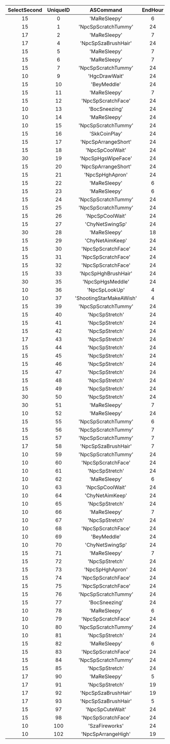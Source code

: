 | SelectSecond | UniqueID | ASCommand | EndHour | Label | SelectRate | StartHour | Type |
|:--:|:--:|:--:|:--:|:--:|:--:|:--:|:--:|
| 15 | 0 | 'MaReSleepy' | 6 | 'rco' | 20 | 21 | 0 | 
| 15 | 1 | 'NpcSpScratchTummy' | 24 | 'rco' | 50 | 0 | 0 | 
| 17 | 2 | 'MaReSleepy' | 7 | 'sza' | 20 | 20 | 8 | 
| 17 | 4 | 'NpcSpSzaBrushHair' | 24 | 'sza' | 30 | 0 | 8 | 
| 15 | 5 | 'MaReSleepy' | 7 | 'dod' | 20 | 22 | 4 | 
| 15 | 6 | 'MaReSleepy' | 7 | 'doc' | 20 | 22 | 5 | 
| 15 | 7 | 'NpcSpScratchTummy' | 24 | 'doc' | 50 | 0 | 5 | 
| 10 | 9 | 'HgcDrawWait' | 24 | 'hgc' | 80 | 0 | 1 | 
| 15 | 10 | 'BeyMeddle' | 24 | 'bey' | 50 | 0 | 7 | 
| 15 | 11 | 'MaReSleepy' | 7 | 'bey' | 20 | 19 | 7 | 
| 15 | 12 | 'NpcSpScratchFace' | 24 | 'bey' | 50 | 0 | 7 | 
| 10 | 13 | 'BocSneezing' | 24 | 'boc' | 80 | 0 | 0 | 
| 10 | 14 | 'MaReSleepy' | 24 | 'cml' | 80 | 0 | 0 | 
| 10 | 15 | 'NpcSpScratchTummy' | 24 | 'cml' | 80 | 0 | 0 | 
| 15 | 16 | 'SkkCoinPlay' | 24 | 'skk' | 50 | 0 | 1 | 
| 15 | 17 | 'NpcSpArrangeShort' | 24 | 'skk' | 50 | 0 | 1 | 
| 15 | 18 | 'NpcSpCoolWait' | 24 | 'skk' | 50 | 0 | 1 | 
| 30 | 19 | 'NpcSpHgsWipeFace' | 24 | 'hgs' | 70 | 0 | 3 | 
| 15 | 20 | 'NpcSpArrangeShort' | 24 | 'hgh' | 50 | 0 | 1 | 
| 15 | 21 | 'NpcSpHghApron' | 24 | 'hgh' | 50 | 0 | 0 | 
| 15 | 22 | 'MaReSleepy' | 6 | 'rcm' | 20 | 20 | 0 | 
| 15 | 23 | 'MaReSleepy' | 6 | 'rct' | 20 | 20 | 8 | 
| 15 | 24 | 'NpcSpScratchTummy' | 24 | 'rcm' | 50 | 0 | 0 | 
| 15 | 25 | 'NpcSpScratchTummy' | 24 | 'rct' | 50 | 0 | 8 | 
| 15 | 26 | 'NpcSpCoolWait' | 24 | 'chy' | 50 | 0 | 7 | 
| 15 | 27 | 'ChyNetSwingSp' | 24 | 'chy' | 50 | 0 | 7 | 
| 30 | 28 | 'MaReSleepy' | 18 | 'owl' | 20 | 5 | 2 | 
| 15 | 29 | 'ChyNetAimKeep' | 24 | 'chy' | 50 | 0 | 7 | 
| 15 | 30 | 'NpcSpScratchFace' | 24 | 'skk' | 50 | 0 | 1 | 
| 15 | 31 | 'NpcSpScratchFace' | 24 | 'rct' | 50 | 0 | 8 | 
| 15 | 32 | 'NpcSpScratchFace' | 24 | 'rcm' | 50 | 0 | 0 | 
| 15 | 33 | 'NpcSpHghBrushHair' | 24 | 'hgh' | 50 | 0 | 0 | 
| 30 | 35 | 'NpcSpHgsMeddle' | 24 | 'hgs' | 70 | 0 | 3 | 
| 10 | 36 | 'NpcSpLookUp' | 4 | 'ows' | 80 | 19 | 1 | 
| 10 | 37 | 'ShootingStarMakeAWish' | 4 | 'ows' | 80 | 19 | 1 | 
| 15 | 39 | 'NpcSpScratchTummy' | 24 | 'dod' | 50 | 0 | 4 | 
| 15 | 40 | 'NpcSpStretch' | 24 | 'rct' | 10 | 0 | 8 | 
| 15 | 41 | 'NpcSpStretch' | 24 | 'rcm' | 10 | 0 | 0 | 
| 15 | 42 | 'NpcSpStretch' | 24 | 'rco' | 10 | 0 | 0 | 
| 17 | 43 | 'NpcSpStretch' | 24 | 'sza' | 10 | 0 | 8 | 
| 15 | 44 | 'NpcSpStretch' | 24 | 'chy' | 10 | 0 | 7 | 
| 15 | 45 | 'NpcSpStretch' | 24 | 'skk' | 10 | 0 | 1 | 
| 15 | 46 | 'NpcSpStretch' | 24 | 'dod' | 10 | 0 | 4 | 
| 15 | 47 | 'NpcSpStretch' | 24 | 'doc' | 10 | 0 | 5 | 
| 15 | 48 | 'NpcSpStretch' | 24 | 'hgh' | 10 | 0 | 1 | 
| 15 | 49 | 'NpcSpStretch' | 24 | 'bey' | 10 | 0 | 7 | 
| 30 | 50 | 'NpcSpStretch' | 24 | 'spn' | 20 | 0 | 0 | 
| 30 | 51 | 'MaReSleepy' | 7 | 'spn' | 20 | 21 | 0 | 
| 10 | 52 | 'MaReSleepy' | 24 | 'boc' | 80 | 0 | 0 | 
| 15 | 55 | 'NpcSpScratchTummy' | 6 | 'rco' | 50 | 21 | 0 | 
| 15 | 56 | 'NpcSpScratchTummy' | 7 | 'doc' | 50 | 22 | 5 | 
| 15 | 57 | 'NpcSpScratchTummy' | 7 | 'dod' | 50 | 22 | 4 | 
| 17 | 58 | 'NpcSpSzaBrushHair' | 7 | 'sza' | 30 | 20 | 8 | 
| 10 | 59 | 'NpcSpScratchTummy' | 24 | 'rct' | 80 | 0 | 7 | 
| 10 | 60 | 'NpcSpScratchFace' | 24 | 'rct' | 80 | 0 | 7 | 
| 10 | 61 | 'NpcSpStretch' | 24 | 'rct' | 10 | 0 | 7 | 
| 10 | 62 | 'MaReSleepy' | 6 | 'rct' | 80 | 20 | 7 | 
| 10 | 63 | 'NpcSpCoolWait' | 24 | 'chy' | 80 | 0 | 1 | 
| 10 | 64 | 'ChyNetAimKeep' | 24 | 'chy' | 80 | 0 | 1 | 
| 10 | 65 | 'NpcSpStretch' | 24 | 'chy' | 10 | 0 | 1 | 
| 10 | 66 | 'MaReSleepy' | 7 | 'bey' | 80 | 19 | 1 | 
| 10 | 67 | 'NpcSpStretch' | 24 | 'bey' | 10 | 0 | 1 | 
| 10 | 68 | 'NpcSpScratchFace' | 24 | 'bey' | 80 | 0 | 1 | 
| 10 | 69 | 'BeyMeddle' | 24 | 'bey' | 80 | 0 | 1 | 
| 10 | 70 | 'ChyNetSwingSp' | 24 | 'chy' | 80 | 0 | 1 | 
| 15 | 71 | 'MaReSleepy' | 7 | 'slo' | 50 | 21 | 1 | 
| 15 | 72 | 'NpcSpStretch' | 24 | 'slo' | 10 | 0 | 1 | 
| 15 | 73 | 'NpcSpHghApron' | 24 | 'slo' | 50 | 0 | 1 | 
| 15 | 74 | 'NpcSpScratchFace' | 24 | 'slo' | 50 | 0 | 1 | 
| 15 | 75 | 'NpcSpScratchFace' | 24 | 'fox' | 50 | 0 | 8 | 
| 15 | 76 | 'NpcSpScratchTummy' | 24 | 'fox' | 50 | 0 | 8 | 
| 15 | 77 | 'BocSneezing' | 24 | 'fox' | 50 | 0 | 8 | 
| 10 | 78 | 'MaReSleepy' | 6 | 'fox' | 80 | 24 | 1 | 
| 10 | 79 | 'NpcSpScratchFace' | 24 | 'fox' | 80 | 0 | 1 | 
| 10 | 80 | 'NpcSpScratchTummy' | 24 | 'fox' | 80 | 0 | 1 | 
| 10 | 81 | 'NpcSpStretch' | 24 | 'fox' | 10 | 0 | 1 | 
| 15 | 82 | 'MaReSleepy' | 6 | 'fox' | 10 | 24 | 8 | 
| 15 | 83 | 'NpcSpScratchFace' | 24 | 'fox' | 50 | 0 | 9 | 
| 15 | 84 | 'NpcSpScratchTummy' | 24 | 'fox' | 50 | 0 | 9 | 
| 15 | 85 | 'NpcSpStretch' | 24 | 'fox' | 10 | 19 | 9 | 
| 17 | 90 | 'MaReSleepy' | 5 | 'sza' | 20 | 0 | 9 | 
| 17 | 91 | 'NpcSpStretch' | 19 | 'sza' | 10 | 0 | 9 | 
| 17 | 92 | 'NpcSpSzaBrushHair' | 19 | 'sza' | 30 | 0 | 9 | 
| 17 | 93 | 'NpcSpSzaBrushHair' | 5 | 'sza' | 30 | 0 | 9 | 
| 15 | 97 | 'NpcSpCuteWait' | 24 | 'tap' | 50 | 0 | 0 | 
| 15 | 98 | 'NpcSpScratchFace' | 24 | 'tap' | 50 | 0 | 0 | 
| 10 | 100 | 'SzaFireworks' | 24 | 'sza' | 80 | 19 | 9 | 
| 10 | 102 | 'NpcSpArrangeHigh' | 19 | 'fox' | 90 | 0 | 9 | 
